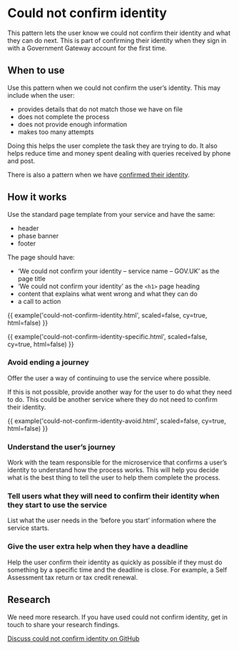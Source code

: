 # Could not confirm identity

This pattern lets the user know we could not confirm their identity and what they can do next. This is part of confirming their identity when they sign in with a Government Gateway account for the first time.

## When to use

Use this pattern when we could not confirm the user’s identity. This may include when the user:

- provides details that do not match those we have on file
- does not complete the process
- does not provide enough information
- makes too many attempts

Doing this helps the user complete the task they are trying to do. It also helps reduce time and money spent dealing with queries received by phone and post.</p>

There is also a pattern when we have [confirmed their identity](/patterns/tell-users-we-have-confirmed-who-they-are/index.html).

## How it works

Use the standard page template from your service and have the same:

- header
- phase banner
- footer

The page should have:

- ‘We could not confirm your identity – service name – GOV.UK’ as the page title
- ‘We could not confirm your identity’ as the `<h1>` page heading
- content that explains what went wrong and what they can do
- a call to action

{{ example('could-not-confirm-identity.html', scaled=false, cy=true, html=false) }}

{{ example('could-not-confirm-identity-specific.html', scaled=false, cy=true, html=false) }}

### Avoid ending a journey

Offer the user a way of continuing to use the service where possible.

If this is not possible, provide another way for the user to do what they need to do. This could be another service where they do not need to confirm their identity.

{{ example('could-not-confirm-identity-avoid.html', scaled=false, cy=true, html=false) }}

### Understand the user’s journey

Work with the team responsible for the microservice that confirms a user’s identity to understand how the process works. This will help you decide what is the best thing to tell the user to help them complete the process.

### Tell users what they will need to confirm their identity when they start to use the service

List what the user needs in the ‘before you start’ information where the service starts.

### Give the user extra help when they have a deadline

Help the user confirm their identity as quickly as possible if they must do something by a specific time and the deadline is close. For example, a Self Assessment tax return or tax credit renewal.

## Research

We need more research. If you have used could not confirm identity, get in touch to share your research findings.

[Discuss could not confirm identity on GitHub](https://github.com/hmrc/design-patterns/issues/117)
